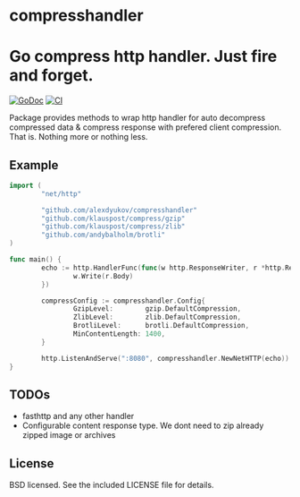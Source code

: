 # compresshandler
Go compress http handler. Just fire and forget.
====
[![GoDoc](https://godoc.org/github.com/alexdyukov/compresshandler?status.svg)](https://godoc.org/github.com/alexdyukov/compresshandler)
[![CI](https://github.com/alexdyukov/compresshandler/actions/workflows/golangci-lint.yml/badge.svg?branch=master)](https://github.com/alexdyukov/compresshandler/actions/workflows/golangci-lint.yml?query=branch%3Amaster)

Package provides methods to wrap http handler for auto decompress compressed data & compress response with prefered client compression. That is. Nothing more or nothing less.

## Example

```go
import (
        "net/http"

        "github.com/alexdyukov/compresshandler"
        "github.com/klauspost/compress/gzip"
        "github.com/klauspost/compress/zlib"
        "github.com/andybalholm/brotli"
)

func main() {
        echo := http.HandlerFunc(func(w http.ResponseWriter, r *http.Request) {
                w.Write(r.Body)
        })

        compressConfig := compresshandler.Config{
                GzipLevel:        gzip.DefaultCompression,
                ZlibLevel:        zlib.DefaultCompression,
                BrotliLevel:      brotli.DefaultCompression,
                MinContentLength: 1400,
        }

        http.ListenAndServe(":8080", compresshandler.NewNetHTTP(echo))
}
```

## TODOs

* fasthttp and any other handler
* Configurable content response type. We dont need to zip already zipped image or archives

## License

BSD licensed. See the included LICENSE file for details.
